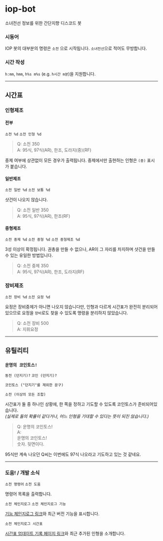 # iop-bot
소녀전선 정보를 위한 간단지향 디스코드 봇

### 시동어

IOP 봇의 대부분의 명령은 `소전` 으로 시작됩니다. `소녀전선`으로 적어도 무방합니다.

### 시간 작성
`h:mm`, `hmm`, `h%s m%s` (e.g. `h시간 m분`)을 지원합니다.

---
## 시간표
### 인형제조

#### 전부 
`소전 %d` `소전 인형 %d`

> Q: 소전 350<br/>
A: 95식, 97식(AR), 한조, 도라지(중)(RF)

중제 여부에 상관없이 모든 경우가 출력됩니다. 중제에서만 출현하는 인형은 `(중)` 표시가 붙습니다.

#### 일반제조 
`소전 일반 %d` `소전 보통 %d`

샷건이 나오지 않습니다.

> Q: 소전 일반 350<br/>
A: 95식, 97식(AR), 한조(RF)

#### 중형제조 
`소전 중제 %d` `소전 중형 %d` `소전 중형제조 %d`

3성 이상이 확정됩니다. 권총을 만들 수 없으나, AR이 그 자리를 차지하며 샷건을 만들 수 있는 유일한 방법입니다.

> Q: 소전 중제 350<br/>
A: 95식, 97식(AR), 한조, 도라지(RF)

### 장비제조
`소전 장비 %d` `소전 요정 %d`

요정은 장비중제가 아니면 나오지 않습니다만, 인형과 다르게 시간표가 완전히 분리되어있으므로 요정을 `장비`로도 찾을 수 있도록 명령을 분리하지 않았습니다.

> Q: 소전 장비 500<br/>
A: 지휘요정

---
## 유틸리티
### `운명의 코인토스!` 

`동전 (던지기)?` `코인 (던지기)?`

`코인토스 ("던지기"를 제외한 문구)`

`소전 (이상의 모든 조합)`

시간표가 둘 중 하나인 상황에, 한 쪽을 정하고 기도할 수 있도록 코인토스가 준비되어있습니다.<br/>
*(실제로 둘의 확률이 같다거나, 어느 인형을 기대할 수 있다는 뜻이 되진 않습니다.)*

> Q: 운명의 코인토스!<br/>
A:<br/>
운명의 코인토스!<br/>
숫자. 뒷면이다.

95식만 계속 나오던 Q씨는 이번에도 97식 나오라고 기도하고 있는 것 같네요.

---
### 도움! / 개발 소식

`소전 명령어` `소전 도움`

명령어 목록을 출력합니다.

`소전 체인지로그` `소전 체인지로그 기능`

[기능 체인지로그 링크](https://github.com/Nullsp4ce/iop-bot/blob/master/Changelog.md)와 최근 버전 기능을 표시합니다.

`소전 체인지로그 시간표`

[시간표 업데이트 기록 페이지 링크](https://github.com/Nullsp4ce/iop-bot/blob/master/TimetableUpdate.md)와 최근 추가된 인형을 소개합니다.
